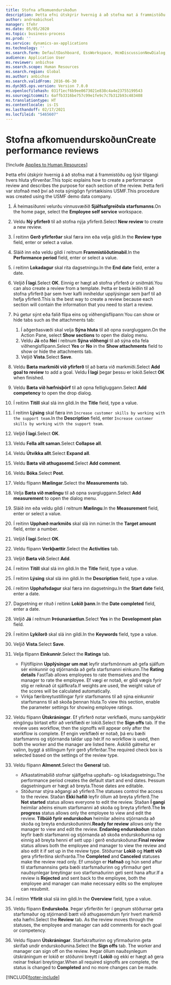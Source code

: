 ```yaml
---
title: Stofna afkomuendurskoðun
description: Þetta efni útskýrir hvernig á að stofna mat á frammistöðu og lýsir tilgangi hvers hluta yfirverðar.
author: andreabichsel
manager: tfehr
ms.date: 05/05/2020
ms.topic: business-process
ms.prod: ''
ms.service: dynamics-ax-applications
ms.technology: ''
ms.search.form: DefaultDashboard, EssWorkspace, HcmDiscussionNewDialog, HcmDiscussion, HcmDiscussionChangeSettings, HcmDiscussionAddGoalDialog, HcmTopicCreate, HcmMeasurementDetailDialog, HcmPerfJournalAdd, HcmEmployeeDevelopmentWorkspace
audience: Application User
ms.reviewer: anbichse
ms.search.scope: Human Resources
ms.search.region: Global
ms.author: anbichse
ms.search.validFrom: 2016-06-30
ms.dyn365.ops.version: Version 7.0.0
ms.openlocfilehash: 031f1ecf6b9ee0673021e838c4a4e23755199543
ms.sourcegitcommit: 6affb3316be757c99e1fe9c7c7b312b93c483408
ms.translationtype: HT
ms.contentlocale: is-IS
ms.lasthandoff: 02/17/2021
ms.locfileid: "5465607"
---
```

# <a name="create-performance-reviews"></a><span data-ttu-id="01d0e-103">Stofna afkomuendurskoðun</span><span class="sxs-lookup"><span data-stu-id="01d0e-103">Create performance reviews</span></span>

[!include [Applies to Human Resources](../includes/applies-to-hr.md)]


<span data-ttu-id="01d0e-104">Þetta efni útskýrir hvernig á að stofna mat á frammistöðu og lýsir tilgangi hvers hluta yfirverðar.</span><span class="sxs-lookup"><span data-stu-id="01d0e-104">This topic explains how to create a performance review and describes the purpose for each section of the review.</span></span> <span data-ttu-id="01d0e-105">Þetta ferli var stofnað með því að nota sýnigögn fyrirtækisins USMF.</span><span class="sxs-lookup"><span data-stu-id="01d0e-105">This procedure was created using the USMF demo data company.</span></span>

1. <span data-ttu-id="01d0e-106">Á heimasíðunni velurðu vinnusvæðið **Sjálfsafgreiðsla starfsmanns**.</span><span class="sxs-lookup"><span data-stu-id="01d0e-106">On the home page, select the **Employee self service** workspace.</span></span>
2. <span data-ttu-id="01d0e-107">Veldu **Ný yfirferð** til að stofna nýja yfirferð.</span><span class="sxs-lookup"><span data-stu-id="01d0e-107">Select **New review** to create a new review.</span></span>
3. <span data-ttu-id="01d0e-108">Í reitinn **Gerð yfirferðar** skal færa inn eða velja gildi.</span><span class="sxs-lookup"><span data-stu-id="01d0e-108">In the **Review type** field, enter or select a value.</span></span>
4. <span data-ttu-id="01d0e-109">Sláið inn eða veldu gildi í reitnum **Frammistöðutímabil**.</span><span class="sxs-lookup"><span data-stu-id="01d0e-109">In the **Performance period** field, enter or select a value.</span></span>
5. <span data-ttu-id="01d0e-110">í reitinn **Lokadagur** skal rita dagsetningu.</span><span class="sxs-lookup"><span data-stu-id="01d0e-110">In the **End date** field, enter a date.</span></span>
6. <span data-ttu-id="01d0e-111">Veljið **Í lagi**.</span><span class="sxs-lookup"><span data-stu-id="01d0e-111">Select **OK**.</span></span> <span data-ttu-id="01d0e-112">Einnig er hægt að stofna yfirferð úr sniðmáti.</span><span class="sxs-lookup"><span data-stu-id="01d0e-112">You can also create a review from a template.</span></span> <span data-ttu-id="01d0e-113">Þetta er besta leiðin til að stofna yfirferð þar sem hver kafli inniheldur upplýsingar sem þarf til að hefja yfirferð.</span><span class="sxs-lookup"><span data-stu-id="01d0e-113">This is the best way to create a review because each section will contain the information that you need to start a review.</span></span>  
7. <span data-ttu-id="01d0e-114">Þú getur sýnt eða falið flipa eins og viðhengisflipann:</span><span class="sxs-lookup"><span data-stu-id="01d0e-114">You can show or hide tabs such as the attachments tab:</span></span>

    1. <span data-ttu-id="01d0e-115">Í aðgerðasvæði skal velja **Sýna hluta** til að opna svargluggann.</span><span class="sxs-lookup"><span data-stu-id="01d0e-115">On the Action Pane, select **Show sections** to open the dialog menu.</span></span>
    1. <span data-ttu-id="01d0e-116">Veldu **Já** eða **Nei** í reitnum **Sýna viðhengi** til að sýna eða fela viðhengisflipann.</span><span class="sxs-lookup"><span data-stu-id="01d0e-116">Select **Yes** or **No** in the **Show attachments** field to show or hide the attachments tab.</span></span>
    1. <span data-ttu-id="01d0e-117">Veljið **Vista**.</span><span class="sxs-lookup"><span data-stu-id="01d0e-117">Select **Save**.</span></span>

8. <span data-ttu-id="01d0e-118">Veldu **Bæta markmiði við yfirferð** til að bæta við markmiði.</span><span class="sxs-lookup"><span data-stu-id="01d0e-118">Select **Add goal to review** to add a goal.</span></span> <span data-ttu-id="01d0e-119">Veldu **Í lagi** þegar þessu er lokið.</span><span class="sxs-lookup"><span data-stu-id="01d0e-119">Select **OK** when finished.</span></span>
9. <span data-ttu-id="01d0e-120">Veldu **Bæta við hæfnisþörf** til að opna felligluggann.</span><span class="sxs-lookup"><span data-stu-id="01d0e-120">Select **Add competency** to open the drop dialog.</span></span>
10. <span data-ttu-id="01d0e-121">Í reitinn **Titill** skal slá inn gildi.</span><span class="sxs-lookup"><span data-stu-id="01d0e-121">In the **Title** field, type a value.</span></span>
11. <span data-ttu-id="01d0e-122">Í reitinn **Lýsing** skal færa inn `Increase customer skills by working with the support team`.</span><span class="sxs-lookup"><span data-stu-id="01d0e-122">In the **Description** field, enter `Increase customer skills by working with the support team`.</span></span>
12. <span data-ttu-id="01d0e-123">Veljið **Í lagi**.</span><span class="sxs-lookup"><span data-stu-id="01d0e-123">Select **OK**.</span></span>
13. <span data-ttu-id="01d0e-124">Veldu **Fella allt saman**.</span><span class="sxs-lookup"><span data-stu-id="01d0e-124">Select **Collapse all**.</span></span>
14. <span data-ttu-id="01d0e-125">Veldu **Útvíkka allt**.</span><span class="sxs-lookup"><span data-stu-id="01d0e-125">Select **Expand all**.</span></span>
15. <span data-ttu-id="01d0e-126">Veldu **Bæta við athugasemd**.</span><span class="sxs-lookup"><span data-stu-id="01d0e-126">Select **Add comment**.</span></span>
16. <span data-ttu-id="01d0e-127">Veldu **Bóka**.</span><span class="sxs-lookup"><span data-stu-id="01d0e-127">Select **Post**.</span></span>
17. <span data-ttu-id="01d0e-128">Veldu flipann **Mælingar**.</span><span class="sxs-lookup"><span data-stu-id="01d0e-128">Select the **Measurements** tab.</span></span>
18. <span data-ttu-id="01d0e-129">Velja **Bæta við mælingu** til að opna svargluggann.</span><span class="sxs-lookup"><span data-stu-id="01d0e-129">Select **Add measurement** to open the dialog menu.</span></span>
19. <span data-ttu-id="01d0e-130">Sláið inn eða veldu gildi í reitnum **Mælingu**.</span><span class="sxs-lookup"><span data-stu-id="01d0e-130">In the **Measurement** field, enter or select a value.</span></span>
26. <span data-ttu-id="01d0e-131">Í reitinn **Upphæð markmiðs** skal slá inn númer.</span><span class="sxs-lookup"><span data-stu-id="01d0e-131">In the **Target amount** field, enter a number.</span></span>
20. <span data-ttu-id="01d0e-132">Veljið **Í lagi**.</span><span class="sxs-lookup"><span data-stu-id="01d0e-132">Select **OK**.</span></span>
21. <span data-ttu-id="01d0e-133">Veldu flipann **Verkþættir**.</span><span class="sxs-lookup"><span data-stu-id="01d0e-133">Select the **Activities** tab.</span></span>
22. <span data-ttu-id="01d0e-134">Veljið **Bæta við**.</span><span class="sxs-lookup"><span data-stu-id="01d0e-134">Select **Add**.</span></span>
23. <span data-ttu-id="01d0e-135">Í reitinn **Titill** skal slá inn gildi.</span><span class="sxs-lookup"><span data-stu-id="01d0e-135">In the **Title** field, type a value.</span></span>
24. <span data-ttu-id="01d0e-136">Í reitinn **Lýsing** skal slá inn gildi.</span><span class="sxs-lookup"><span data-stu-id="01d0e-136">In the **Description** field, type a value.</span></span>
25. <span data-ttu-id="01d0e-137">í reitinn **Upphafsdagur** skal færa inn dagsetningu.</span><span class="sxs-lookup"><span data-stu-id="01d0e-137">In the **Start date** field, enter a date.</span></span>
26. <span data-ttu-id="01d0e-138">Dagsetning er rituð í reitinn **Lokið þann**.</span><span class="sxs-lookup"><span data-stu-id="01d0e-138">In the **Date completed** field, enter a date.</span></span>
27. <span data-ttu-id="01d0e-139">Veljið **Já** í reitnum **Þróunaráætlun**.</span><span class="sxs-lookup"><span data-stu-id="01d0e-139">Select **Yes** in the **Development plan** field.</span></span>
28. <span data-ttu-id="01d0e-140">Í reitinn **Lykilorð** skal slá inn gildi.</span><span class="sxs-lookup"><span data-stu-id="01d0e-140">In the **Keywords** field, type a value.</span></span>
29. <span data-ttu-id="01d0e-141">Veljið **Vista**.</span><span class="sxs-lookup"><span data-stu-id="01d0e-141">Select **Save**.</span></span>
30. <span data-ttu-id="01d0e-142">Velja flipann **Einkunnir**.</span><span class="sxs-lookup"><span data-stu-id="01d0e-142">Select the **Ratings** tab.</span></span>  

    - <span data-ttu-id="01d0e-143">Flýtiflipinn **Upplýsingar um mat** leyfir starfsmönnum að gefa sjálfum sér einkunnir og stjórnanda að gefa starfsmanni einkunn.</span><span class="sxs-lookup"><span data-stu-id="01d0e-143">The **Rating details** FastTab allows employees to rate themselves and the manager to rate the employee.</span></span> <span data-ttu-id="01d0e-144">Ef vægi er notað, er gildi vægis fyrir stig er reiknað út sjálfkrafa.</span><span class="sxs-lookup"><span data-stu-id="01d0e-144">If weights are used, the weight value of the scores will be calculated automatically.</span></span>  
    - <span data-ttu-id="01d0e-145">Virkja færibreytustillingar fyrir starfsmanns til að sýna einkunnir starfsmanns til að skoða þennan hluta.</span><span class="sxs-lookup"><span data-stu-id="01d0e-145">To view this section, enable the parameter settings for showing employee ratings.</span></span>  

31. <span data-ttu-id="01d0e-146">Veldu flipann **Útskráningar**. Ef yfirferð notar verkflæði, munu samþykktir eingöngu birtast eftir að verkflæði er lokið.</span><span class="sxs-lookup"><span data-stu-id="01d0e-146">Select the **Sign offs** tab. If the review uses workflow, then the signoffs will appear only after the workflow is complete.</span></span> <span data-ttu-id="01d0e-147">Ef engin verkflæði er notað, þá eru bæði starfsmanns og stjórnanda taldar upp hér.</span><span class="sxs-lookup"><span data-stu-id="01d0e-147">If no workflow is used, then both the worker and the manager are listed here.</span></span> <span data-ttu-id="01d0e-148">Áskilið gátreitur er valinn, byggt á stillingum fyrir gerð yfirferðar.</span><span class="sxs-lookup"><span data-stu-id="01d0e-148">The required check box is selected based on the settings of the review type.</span></span>  
32. <span data-ttu-id="01d0e-149">Veldu flipann **Almennt**.</span><span class="sxs-lookup"><span data-stu-id="01d0e-149">Select the **General** tab.</span></span>

    - <span data-ttu-id="01d0e-150">Afkastatímabilið stofnar sjálfgefna upphafs- og lokadagsetningu.</span><span class="sxs-lookup"><span data-stu-id="01d0e-150">The performance period creates the default start and end dates.</span></span> <span data-ttu-id="01d0e-151">Þessum dagsetningum er hægt að breyta.</span><span class="sxs-lookup"><span data-stu-id="01d0e-151">Those dates are editable.</span></span>  
    - <span data-ttu-id="01d0e-152">Stöðurnar stýra aðgangi að yfirferð.</span><span class="sxs-lookup"><span data-stu-id="01d0e-152">The statuses control the access to the review.</span></span> <span data-ttu-id="01d0e-153">Staðan **Ekki hafið** leyfir öllum að breyta yfirferð.</span><span class="sxs-lookup"><span data-stu-id="01d0e-153">The **Not started** status allows everyone to edit the review.</span></span> <span data-ttu-id="01d0e-154">Staðan **Í gangi** heimilar aðeins einum starfsmanni að skoða og breyta yfirferð.</span><span class="sxs-lookup"><span data-stu-id="01d0e-154">The **In progress** status allows only the employee to view and edit the review.</span></span> <span data-ttu-id="01d0e-155">**Tilbúið fyrir endurskoðun** heimilar aðeins stjórnanda að skoða og breyta endurskoðuninni.</span><span class="sxs-lookup"><span data-stu-id="01d0e-155">**Ready for review** allows only the manager to view and edit the review.</span></span> <span data-ttu-id="01d0e-156">**Endanleg endurskoðun** staðan leyfir bæði starfsmanni og stjórnanda að skoða endurskoðunina og einnig að breyta henni ef sett upp í gerð endurskoðunar.</span><span class="sxs-lookup"><span data-stu-id="01d0e-156">**Final review** status allows both the employee and manager to view the review and also edit it if set up in the review type.</span></span> <span data-ttu-id="01d0e-157">Stöðurnar **Lokið** og **Hætt við** gera yfirferðina skrifvarða.</span><span class="sxs-lookup"><span data-stu-id="01d0e-157">The **Completed** and **Canceled** statuses make the review read only.</span></span> <span data-ttu-id="01d0e-158">Ef umsögn er **Hafnað** og hún send aftur til starfsmannsins geta bæði starfsmaðurinn og yfirmaður gert nauðsynlegar breytingar svo starfsmaðurinn geti sent hana aftur.</span><span class="sxs-lookup"><span data-stu-id="01d0e-158">If a review is **Rejected** and sent back to the employee, both the employee and manager can make necessary edits so the employee can resubmit.</span></span>

33. <span data-ttu-id="01d0e-159">Í reitinn **Yfirlit** skal slá inn gildi.</span><span class="sxs-lookup"><span data-stu-id="01d0e-159">In the **Overview** field, type a value.</span></span>
34. <span data-ttu-id="01d0e-160">Veldu flipann **Endurskoða**. Þegar yfirferðin fer í gegnum stöðurnar geta starfsmaður og stjórnandi bætt við athugasemdum fyrir hvert markmið eða hæfni.</span><span class="sxs-lookup"><span data-stu-id="01d0e-160">Select the **Review** tab. As the review moves through the statuses, the employee and manager can add comments for each goal or competency.</span></span>  
35. <span data-ttu-id="01d0e-161">Veldu flipann **Útskráningar**. Starfskrafturinn og yfirmaðurinn geta skrifað undir endurskoðunina.</span><span class="sxs-lookup"><span data-stu-id="01d0e-161">Select the **Sign offs** tab. The worker and manager can sign off on the review.</span></span> <span data-ttu-id="01d0e-162">Þegar öllum nauðsynlegum útskráningum er lokið er stöðunni breytt í **Lokið** og ekki er hægt að gera neinar frekari breytingar.</span><span class="sxs-lookup"><span data-stu-id="01d0e-162">When all required signoffs are complete, the status is changed to **Completed** and no more changes can be made.</span></span>  



[!INCLUDE[footer-include](../includes/footer-banner.md)]